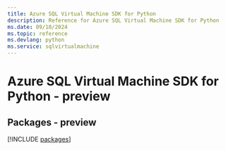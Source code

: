 ```yaml
---
title: Azure SQL Virtual Machine SDK for Python
description: Reference for Azure SQL Virtual Machine SDK for Python
ms.date: 09/10/2024
ms.topic: reference
ms.devlang: python
ms.service: sqlvirtualmachine
---
```

# Azure SQL Virtual Machine SDK for Python - preview
## Packages - preview
[!INCLUDE [packages](sql-virtual-machine-index.md)]